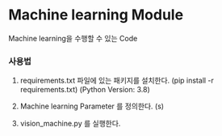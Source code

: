 # Machine learning Module

Machine learning을 수행할 수 있는 Code



### 사용법
1. requirements.txt 파일에 있는 패키지를 설치한다. (pip install -r requirements.txt) (Python Version: 3.8)

2. Machine learning Parameter 를 정의한다. (s)


3. vision_machine.py 를 실행한다.